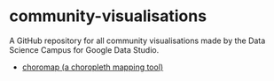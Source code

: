 # community-visualisations

A GitHub repository for all community visualisations made by the Data Science Campus for Google Data Studio.

- [choromap (a choropleth mapping tool)]()